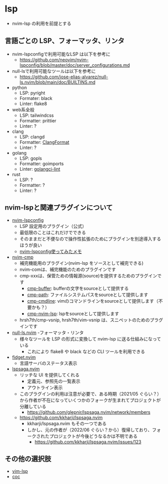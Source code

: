 # lsp

- nvim-lsp の利用を前提とする

## 言語ごとの LSP、フォーマッタ、リンタ

- nvim-lspconfigで利用可能なLSP は以下を参考に
  - https://github.com/neovim/nvim-lspconfig/blob/master/doc/server_configurations.md
- null-lsで利用可能なツールは以下を参考に
  - https://github.com/jose-elias-alvarez/null-ls.nvim/blob/main/doc/BUILTINS.md
- python
  - LSP: pyright
  - Formater: black
  - Linter: flake8
- web系全般
  - LSP: tailwindcss
  - Formatter: prittier
  - Linter: ?
- clang
  - LSP: clangd
  - Formatter: [ClangFormat](https://clang.llvm.org/docs/ClangFormat.html)
  - Linter: ?
- golang
  - LSP: gopls
  - Formatter: goimports
  - Linter: [golangci-lint](https://github.com/golangci/golangci-lint)
- rust
  - LSP: ?
  - Formatter: ?
  - Linter: ?

## nvim-lspと関連プラグインについて

- [nvim-lspconfig](https://github.com/neovim/nvim-lspconfig)
  - LSP 設定用のプラグイン（公式）
  - 最低限のことはこれだけでできる
  - そのままだと不便なので操作性拡張のためにプラグインを別途導入するほうが良い
  - [nvim-lspconfig使ってみたメモ](nvim-lspconfig.md)
- [nvim-cmp](https://github.com/hrsh7th/nvim-cmp)
  - 補完機能用のプラグイン(nvim-lsp をソースとして補完できる)
  - nvim-comは、補完機能のためのプラグインです
  - cmp-xxxは、保管ための情報源(source)を提供するためのプラグインです
    - [cmp-buffer](https://github.com/hrsh7th/cmp-buffer): bufferの文字をsourceとして提供する
    - [cmp-path](https://github.com/hrsh7th/cmp-path): ファイルシステムパスをsourceとして提供します
    - [cmp-cmdline](https://github.com/hrsh7th/cmp-cmdline): vimのコマンドラインをsourceとして提供します（不要かも？）
    - [cmp-nvim-lsp](https://github.com/hrsh7th/cmp-nvim-lsp): lspをsourceとして提供します
  - hrsh7th/cmp-vsnip, hrsh7th/vim-vsnip は、スニペットのためのプラグインです
- [null-ls.nvim](https://github.com/jose-elias-alvarez/null-ls.nvim) -フォーマッタ・リンタ
  - 様々なツールを LSP の形式に変換して nvim-lsp に送る仕組みになっている
    - これにより flake8 や black などの CLI ツールを利用できる
- [fidget.nvim](https://github.com/j-hui/fidget.nvim)
  - 言語サーバのステータス表示
- [lspsaga.nvim](https://github.com/glepnir/lspsaga.nvim)
  - リッチな UI を提供してくれる
    - 定義元、参照先の一覧表示
    - アウトライン表示
  - このプラグインの利用は注意が必要で、ある時期（2021/05 ぐらい？）から作者が不在になっていくつかのフォークが生まれてプロジェクトが分離している
    - https://github.com/glepnir/lspsaga.nvim/network/members
  - https://github.com/kkharji/lspsaga.nvim
    - kkharji/lspsaga.nvim もその一つである
    - しかし、元の作者が（2022/06 ぐらい？から）復帰しており、フォークされたプロジェクトが今後どうなるかは不明である
      - https://github.com/kkharji/lspsaga.nvim/issues/123

## その他の選択肢

- [vim-lsp](archived/vim-lsp.md)
- [coc](archived/coc.md)
